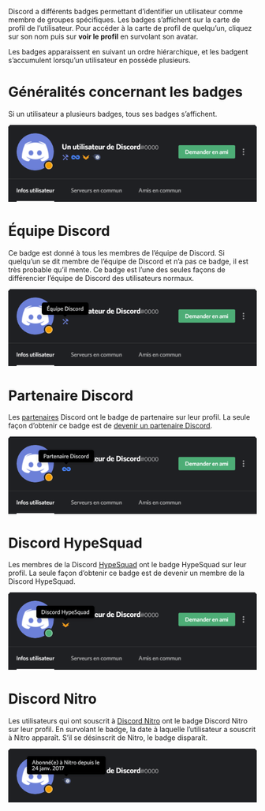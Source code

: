 <!-- TITLE: [FR] Badges -->
<!-- SUBTITLE: Informations concernant les différents badges des utilisateurs de Discord -->

Discord a différents badges permettant d’identifier un utilisateur comme membre de groupes spécifiques. Les badges s’affichent sur la carte de profil de l’utilisateur. Pour accéder à la carte de profil de quelqu’un, cliquez sur son nom puis sur **voir le profil** en survolant son avatar.

Les badges apparaissent en suivant un ordre hiérarchique, et les badgent s’accumulent lorsqu’un utilisateur en possède plusieurs.

# Généralités concernant les badges
Si un utilisateur a plusieurs badges, tous ses badges s’affichent.

![Aperçu Badges](/uploads/fr/badges-general.png "Un aperçu général des badges")

# Équipe Discord
Ce badge est donné à tous les membres de l’équipe de Discord. Si quelqu’un se dit membre de l’équipe de Discord et n’a pas ce badge, il est très probable qu’il mente. Ce badge est l’une des seules façons de différencier l’équipe de Discord des utilisateurs normaux.

![Badge Équipe](/uploads/fr/badges-staff.png "Le badge d’un membre de l’équipe")

# Partenaire Discord
Les [partenaires](/fr/partenaire) Discord ont le badge de partenaire sur leur profil. La seule façon d’obtenir ce badge est de [devenir un partenaire Discord](https://discordapp.com/partners).

![Badge Partenaire](/uploads/fr/badges-partner.png "Le badge d’un partenaire Discord")
# Discord HypeSquad
Les membres de la Discord [HypeSquad](/fr/hypesquad) ont le badge HypeSquad sur leur profil. La seule façon d’obtenir ce badge est de devenir un membre de la Discord HypeSquad.

![Badge HypeSquad](/uploads/fr/badges-hypesquad.png "Le badge d’un membre de la HypeSquad")
# Discord Nitro
Les utilisateurs qui ont souscrit à [Discord Nitro](/fr/nitro) ont le badge Discord Nitro sur leur profil. En survolant le badge, la date à laquelle l’utilisateur a souscrit à Nitro apparaît. S’il se désinscrit de Nitro, le badge disparaît.

![Badges Nitro](/uploads/fr/badges-nitro.png "Le badge d’un utilisateur Discord Nitro")